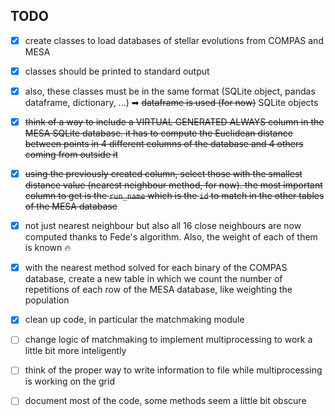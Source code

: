 TODO
---

- [x] create classes to load databases of stellar evolutions from COMPAS and MESA

- [x] classes should be printed to standard output

- [x] also, these classes must be in the same format (SQLite object, pandas dataframe,
      dictionary, ...) ➡  ~~dataframe is used (for now)~~ SQLite objects

- [x] ~~think of a way to include a VIRTUAL GENERATED ALWAYS column in the MESA SQLite database.
      it has to compute the Euclidean distance between points in 4 different columns of the
      database and 4 others coming from outside it~~

- [x] ~~using the previously created column, select those with the smallest distance value (nearest
      neighbour method, for now). the most important column to get is the `run_name` which is the
      `id` to match in the other tables of the MESA database~~

- [x] not just nearest neighbour but also all 16 close neighbours are now computed thanks to Fede's
      algorithm. Also, the weight of each of them is known 🔥

- [x] with the nearest method solved for each binary of the COMPAS database, create a new table in
      which we count the number of repetitions of each row of the MESA database, like weighting the
      population

- [x] clean up code, in particular the matchmaking module

- [ ] change logic of matchmaking to implement multiprocessing to work a little bit more
      inteligently

- [ ] think of the proper way to write information to file while multiprocessing is working on the
      grid

- [ ] document most of the code, some methods seem a little bit obscure
